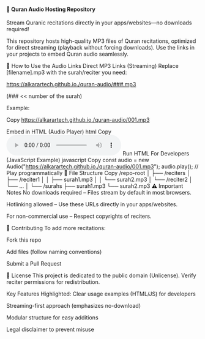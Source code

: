 #### 📖 Quran Audio Hosting Repository
Stream Quranic recitations directly in your apps/websites—no downloads required!

This repository hosts high-quality MP3 files of Quran recitations, optimized for direct streaming (playback without forcing downloads). Use the links in your projects to embed Quran audio seamlessly.

🔗 How to Use the Audio Links
Direct MP3 Links (Streaming)
Replace [filename].mp3 with the surah/reciter you need:

https://alkarartech.github.io./quran-audio/###.mp3

(### << number of the surah)

Example:

Copy
https://alkarartech.github.io./quran-audio/001.mp3

Embed in HTML (Audio Player)
html
Copy
<audio controls>
  <source src="https://alkarartech.github.io./quran-audio/001.mp3" type="audio/mpeg">
  Your browser does not support the audio element.
</audio>
Run HTML
For Developers (JavaScript Example)
javascript
Copy
const audio = new Audio("https://alkarartech.github.io./quran-audio/001.mp3");
audio.play(); // Play programmatically
📂 File Structure
Copy
/repo-root
│
├── /reciters
│   ├── /reciter1
│   │   ├── surah1.mp3
│   │   └── surah2.mp3
│   └── /reciter2
│       └── ...
│
└── /surahs
    ├── surah1.mp3
    └── surah2.mp3
⚠️ Important Notes
No downloads required – Files stream by default in most browsers.

Hotlinking allowed – Use these URLs directly in your apps/websites.

For non-commercial use – Respect copyrights of reciters.

🤝 Contributing
To add more recitations:

Fork this repo

Add files (follow naming conventions)

Submit a Pull Request

📜 License
This project is dedicated to the public domain (Unlicense). Verify reciter permissions for redistribution.

Key Features Highlighted:
Clear usage examples (HTML/JS) for developers

Streaming-first approach (emphasizes no-download)

Modular structure for easy additions

Legal disclaimer to prevent misuse

